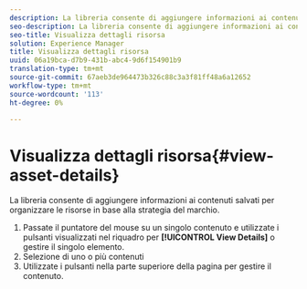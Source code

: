 ```yaml
---
description: La libreria consente di aggiungere informazioni ai contenuti salvati per organizzare le risorse in base alla strategia del marchio.
seo-description: La libreria consente di aggiungere informazioni ai contenuti salvati per organizzare le risorse in base alla strategia del marchio.
seo-title: Visualizza dettagli risorsa
solution: Experience Manager
title: Visualizza dettagli risorsa
uuid: 06a19bca-d7b9-431b-abc4-9d6f154901b9
translation-type: tm+mt
source-git-commit: 67aeb3de964473b326c88c3a3f81ff48a6a12652
workflow-type: tm+mt
source-wordcount: '113'
ht-degree: 0%

---
```



# Visualizza dettagli risorsa{#view-asset-details}

La libreria consente di aggiungere informazioni ai contenuti salvati per organizzare le risorse in base alla strategia del marchio.

1. Passate il puntatore del mouse su un singolo contenuto e utilizzate i pulsanti visualizzati nel riquadro per **[!UICONTROL View Details]** o gestire il singolo elemento.
1. Selezione di uno o più contenuti
1. Utilizzate i pulsanti nella parte superiore della pagina per gestire il contenuto.
